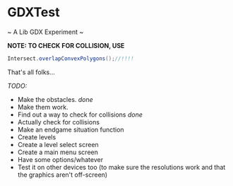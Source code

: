 GDXTest
=======

~ A Lib GDX Experiment ~

**NOTE: TO CHECK FOR COLLISION, USE**
```java
Intersect.overlapConvexPolygons();//!!!!
```
That's all folks...

*TODO:*
- Make the obstacles.  *done*
- Make them work.
- Find out a way to check for collisions *done*
- Actually check for collisions
- Make an endgame situation function
- Create levels
- Create a level select screen
- Create a main menu screen
- Have some options/whatever
- Test it on other devices too (to make sure the resolutions work and that the graphics aren't off-screen)

